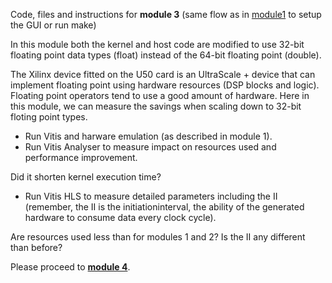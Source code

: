 Code, files and instructions for **module 3** (same flow as in [module1](../module1_baseline) to setup the GUI or run make)

In this module both the kernel and host code are modified to use 32-bit floating point data types (float) instead of the 64-bit floating point (double).

The Xilinx device fitted on the U50 card is an UltraScale + device that can implement floating point using hardware resources (DSP blocks and logic). Floating point operators tend to use a good amount of hardware. Here in this module, we can measure the savings when scaling down to 32-bit floting point types.

+ Run Vitis and harware emulation (as described in module 1).
+ Run Vitis Analyser to measure impact on resources used and performance improvement.

Did it shorten kernel execution time?

+ Run Vitis HLS to measure detailed parameters including the II (remember, the II is the initiationinterval, the ability of the generated hardware to consume data every <II> clock cycle).

Are resources used less than for modules 1 and 2?
Is the II any different than before?

Please proceed to [**module 4**](../module4_dataflow).
